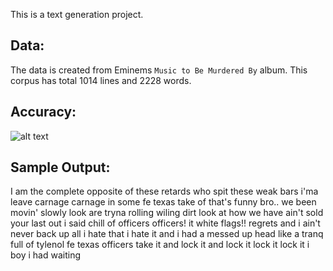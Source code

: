 This is a text generation project.

## Data:
The data is created from  Eminems `Music to Be Murdered By` album. This corpus has total 1014 lines and 2228 words.

## Accuracy:
![alt text](https://github.com/Bakar31/NLP-Projects/blob/master/Sarcasm%20Detection/accuracy.png)

## Sample Output:
I am  the complete opposite of these retards 
who spit these weak bars 
i'ma leave carnage carnage 
in some fe texas take of 
that's funny bro.. 
we been movin' slowly 
look are tryna rolling wiling dirt 
look at how we have ain't sold your last out 
i said chill of officers 
officers!
it white flags!! 
regrets 
and i ain't never back up 
all i hate that 
i hate it and i had a messed up head 
like a tranq full of tylenol 
fe texas officers 
take it and lock it and lock it 
lock it lock it 
i boy i had waiting